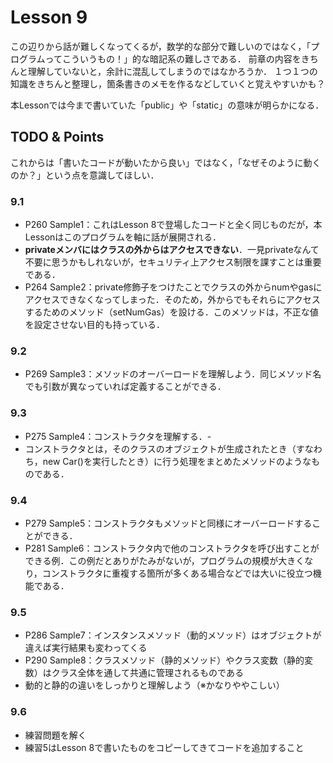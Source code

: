 # Lesson 9
この辺りから話が難しくなってくるが，数学的な部分で難しいのではなく，「プログラムってこういうもの！」的な暗記系の難しさである．
前章の内容をきちんと理解していないと，余計に混乱してしまうのではなかろうか．
１つ１つの知識をきちんと整理し，箇条書きのメモを作るなどしていくと覚えやすいかも？

本Lessonでは今まで書いていた「public」や「static」の意味が明らかになる．

## TODO & Points
これからは「書いたコードが動いたから良い」ではなく，「なぜそのように動くのか？」という点を意識してほしい．

### 9.1
- P260 Sample1：これはLesson 8で登場したコードと全く同じものだが，本Lessonはこのプログラムを軸に話が展開される．
- **privateメンバにはクラスの外からはアクセスできない**．一見privateなんて不要に思うかもしれないが，セキュリティ上アクセス制限を課すことは重要である．
- P264 Sample2：private修飾子をつけたことでクラスの外からnumやgasにアクセスできなくなってしまった．そのため，外からでもそれらにアクセスするためのメソッド（setNumGas）を設ける．このメソッドは，不正な値を設定させない目的も持っている．


### 9.2
- P269 Sample3：メソッドのオーバーロードを理解しよう．同じメソッド名でも引数が異なっていれば定義することができる．

### 9.3
- P275 Sample4：コンストラクタを理解する．- 
- コンストラクタとは，そのクラスのオブジェクトが生成されたとき（すなわち，new Car()を実行したとき）に行う処理をまとめたメソッドのようなものである．

### 9.4
- P279 Sample5：コンストラクタもメソッドと同様にオーバーロードすることができる．
- P281 Sample6：コンストラクタ内で他のコンストラクタを呼び出すことができる例．この例だとありがたみがないが，プログラムの規模が大きくなり，コンストラクタに重複する箇所が多くある場合などでは大いに役立つ機能である．

### 9.5
- P286 Sample7：インスタンスメソッド（動的メソッド）はオブジェクトが違えば実行結果も変わってくる
- P290 Sample8：クラスメソッド（静的メソッド）やクラス変数（静的変数）はクラス全体を通して共通に管理されるものである
- 動的と静的の違いをしっかりと理解しよう（※かなりややこしい）

### 9.6
- 練習問題を解く
- 練習5はLesson 8で書いたものをコピーしてきてコードを追加すること
